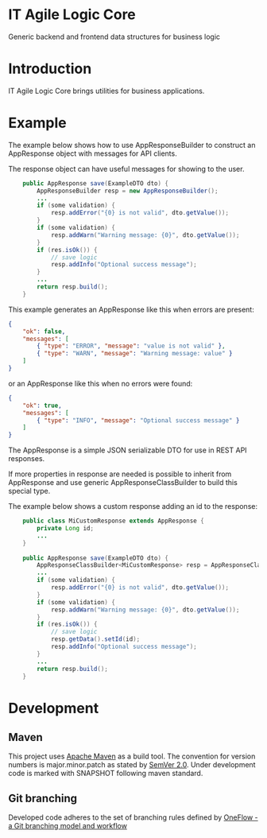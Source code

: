 # IT Agile Logic Core
Generic backend and frontend data structures for business logic

# Introduction

IT Agile Logic Core brings utilities for business applications.

# Example

The example below shows how to use AppResponseBuilder to construct an AppResponse object with messages for API clients.

The response object can have useful messages for showing to the user.

```java
    public AppResponse save(ExampleDTO dto) {
        AppResponseBuilder resp = new AppResponseBuilder();
        ...
        if (some validation) {
            resp.addError("{0} is not valid", dto.getValue());
        }
        if (some validation) {
            resp.addWarn("Warning message: {0}", dto.getValue());
        }
        if (res.isOk()) {
            // save logic
            resp.addInfo("Optional success message");
        }
        ...
        return resp.build();
    }

```

This example generates an AppResponse like this when errors are present:

```json
{
    "ok": false,
    "messages": [
        { "type": "ERROR", "message": "value is not valid" },
        { "type": "WARN", "message": "Warning message: value" }
    ]
}
```

or an AppResponse like this when no errors were found:


```json
{
    "ok": true,
    "messages": [
        { "type": "INFO", "message": "Optional success message" }
    ]
}
```

The AppResponse is a simple JSON serializable DTO for use in REST API responses.

If more properties in response are needed is possible to inherit from AppResponse and use generic AppResponseClassBuilder to build this special type.

The example below shows a custom response adding an id to the response:

```java
    public class MiCustomResponse extends AppResponse {
        private Long id;
        ...
    }
    
    public AppResponse save(ExampleDTO dto) {
        AppResponseClassBuilder<MiCustomResponse> resp = AppResponseClassBuilder.of(MiCustomResponse.class);
        ...
        if (some validation) {
            resp.addError("{0} is not valid", dto.getValue());
        }
        if (some validation) {
            resp.addWarn("Warning message: {0}", dto.getValue());
        }
        if (res.isOk()) {
            // save logic
            resp.getData().setId(id);
            resp.addInfo("Optional success message");
        }
        ...
        return resp.build();
    }

```


# Development
## Maven
This project uses [Apache Maven](http://maven.apache.org/) as a build tool.  The convention for version numbers is major.minor.patch as stated by [SemVer 2.0](http://semver.org/). Under development code is marked with SNAPSHOT following maven standard.

## Git branching
Developed code adheres to the set of branching rules defined by [OneFlow - a Git branching model and workflow](http://endoflineblog.com/oneflow-a-git-branching-model-and-workflow)

